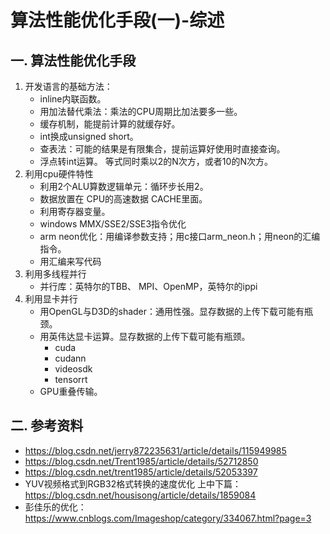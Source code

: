 # 算法性能优化手段(一)-综述

## 一. 算法性能优化手段
1. 开发语言的基础方法：
   - inline内联函数。
   - 用加法替代乘法：乘法的CPU周期比加法要多一些。
   - 缓存机制，能提前计算的就缓存好。
   - int换成unsigned short。
   - 查表法：可能的结果是有限集合，提前运算好使用时直接查询。
   - 浮点转int运算。  等式同时乘以2的N次方，或者10的N次方。
2. 利用cpu硬件特性
   - 利用2个ALU算数逻辑单元：循环步长用2。
   - 数据放置在 CPU的高速数据 CACHE里面。
   - 利用寄存器变量。
   - windows MMX/SSE2/SSE3指令优化
   - arm neon优化：用编译参数支持；用c接口arm_neon.h；用neon的汇编指令。
   - 用汇编来写代码
3. 利用多线程并行
   - 并行库：英特尔的TBB、 MPI、OpenMP，英特尔的ippi
4. 利用显卡并行
   - 用OpenGL与D3D的shader：通用性强。显存数据的上传下载可能有瓶颈。
   - 用英伟达显卡运算。显存数据的上传下载可能有瓶颈。
     - cuda
     - cudann
     - videosdk
     - tensorrt
   - GPU重叠传输。

## 二. 参考资料
- https://blog.csdn.net/jerry872235631/article/details/115949985
- https://blog.csdn.net/Trent1985/article/details/52712850
- https://blog.csdn.net/trent1985/article/details/52053397
- YUV视频格式到RGB32格式转换的速度优化 上中下篇：https://blog.csdn.net/housisong/article/details/1859084
- 彭佳乐的优化：https://www.cnblogs.com/Imageshop/category/334067.html?page=3
